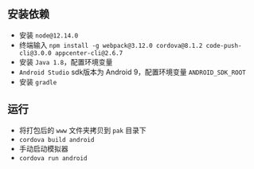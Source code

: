 ## 安装依赖

+ 安装 `node@12.14.0`
+ 终端输入 `npm install -g webpack@3.12.0 cordova@8.1.2 code-push-cli@3.0.0 appcenter-cli@2.6.7`
+ 安装 `Java 1.8`，配置环境变量
+ `Android Studio` sdk版本为 Android 9，配置环境变量 `ANDROID_SDK_ROOT`
+ 安装 `gradle`

## 运行

+ 将打包后的 `www` 文件夹拷贝到 `pak` 目录下
+ `cordova build android`
+ 手动启动模拟器
+ `cordova run android`
